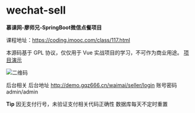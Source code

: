 # wechat-sell

**慕课网-廖师兄-SpringBoot微信点餐项目**

课程地址：https://coding.imooc.com/class/117.html


本源码基于 GPL 协议，仅仅用于 Vue 实战项目的学习，不可作为商业用途。
[项目演示](http://demo.gqz666.cn/waimai/ "项目演示")

![二维码](https://raw.githubusercontent.com/gxdyxh/elm2/master/springboot-sell/qr.png "二维码")

后台相关
后台地址 http://demo.gqz666.cn/waimai/seller/login
账号密码 admin/admin

**Tip**
因无支付行号，未验证支付相关代码正确性
数据库每天不定时重置
